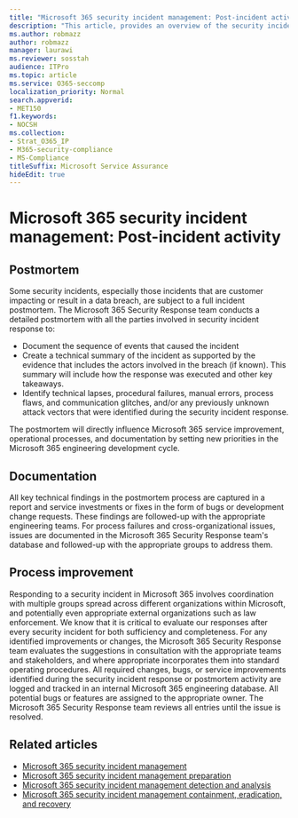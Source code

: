 ```yaml
---
title: "Microsoft 365 security incident management: Post-incident activity"
description: "This article, provides an overview of the security incident management post-incident activity process in Microsoft 365."
ms.author: robmazz
author: robmazz
manager: laurawi
ms.reviewer: sosstah
audience: ITPro
ms.topic: article
ms.service: O365-seccomp
localization_priority: Normal
search.appverid:
- MET150
f1.keywords:
- NOCSH
ms.collection:
- Strat_O365_IP
- M365-security-compliance
- MS-Compliance
titleSuffix: Microsoft Service Assurance
hideEdit: true
---
```


# Microsoft 365 security incident management: Post-incident activity

## Postmortem

Some security incidents, especially those incidents that are customer impacting or result in a data breach, are subject to a full incident postmortem. The Microsoft 365 Security Response team conducts a detailed postmortem with all the parties involved in security incident response to:

- Document the sequence of events that caused the incident
- Create a technical summary of the incident as supported by the evidence that includes the actors involved in the breach (if known). This summary will include how the response was executed and other key takeaways.
- Identify technical lapses, procedural failures, manual errors, process flaws, and communication glitches, and/or any previously unknown attack vectors that were identified during the security incident response.

The postmortem will directly influence Microsoft 365 service improvement, operational processes, and documentation by setting new priorities in the Microsoft 365 engineering development cycle.

## Documentation

All key technical findings in the postmortem process are captured in a report and service investments or fixes in the form of bugs or development change requests. These findings are followed-up with the appropriate engineering teams. For process failures and cross-organizational issues, issues are documented in the Microsoft 365 Security Response team's database and followed-up with the appropriate groups to address them.

## Process improvement

Responding to a security incident in Microsoft 365 involves coordination with multiple groups spread across different organizations within Microsoft, and potentially even appropriate external organizations such as law enforcement. We know that it is critical to evaluate our responses after every security incident for both sufficiency and completeness. For any identified improvements or changes, the Microsoft 365 Security Response team evaluates the suggestions in consultation with the appropriate teams and stakeholders, and where appropriate incorporates them into standard operating procedures. All required changes, bugs, or service improvements identified during the security incident response or postmortem activity are logged and tracked in an internal Microsoft 365 engineering database. All potential bugs or features are assigned to the appropriate owner. The Microsoft 365 Security Response team reviews all entries until the issue is resolved.

## Related articles

- [Microsoft 365 security incident management](assurance-security-incident-management.md)
- [Microsoft 365 security incident management preparation](assurance-sim-preparation.md)
- [Microsoft 365 security incident management detection and analysis](assurance-sim-detection-analysis.md)
- [Microsoft 365 security incident management containment, eradication, and recovery](assurance-sim-containment-eradication-recovery.md)
